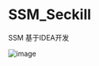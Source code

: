 # SSM_Seckill
SSM 基于IDEA开发

![image](https://github.com/Kimicz20/SSM_Seckill/master/src/runTheory.png)
